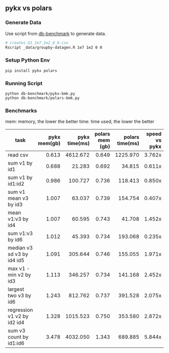 ## pykx vs polars

### Generate Data

Use script from [db-benchmark](https://github.com/duckdblabs/db-benchmark) to generate data.

```bash
# creates G1_1e7_1e2_0_0.csv
Rscript _data/groupby-datagen.R 1e7 1e2 0 0
```

### Setup Python Env

```
pip install pykx polars
```

### Running Script

```
python db-benchmark/pykx-bmk.py
python db-benchmark/polars-bmk.py
```

### Benchmarks

mem: memory, the lower the better
time: time used, the lower the better

| task                        | pykx mem(gb) | pykx time(ms) | polars mem (gb) | polars time(ms) | speed vs pykx |
| --------------------------- | -----------: | ------------: | --------------: | --------------: | ------------: |
| read csv                    |        0.613 |      4612.672 |           0.649 |        1225.970 |        3.762x |
| sum v1 by id1               |        0.688 |        21.283 |           0.692 |          34.815 |        0.611x |
| sum v1 by id1:id2           |        0.986 |       100.727 |           0.736 |         118.413 |        0.850x |
| sum v1 mean v3 by id3       |        1.007 |        63.037 |           0.739 |         154.754 |        0.407x |
| mean v1:v3 by id4           |        1.007 |        60.595 |           0.743 |          41.708 |        1.452x |
| sum v1:v3 by id6            |        1.012 |        45.393 |           0.734 |         193.068 |        0.235x |
| median v3 sd v3 by id4 id5  |        1.091 |       305.644 |           0.746 |         155.055 |        1.971x |
| max v1 - min v2 by id3      |        1.113 |       346.257 |           0.734 |         141.168 |        2.452x |
| largest two v3 by id6       |        1.243 |       812.762 |           0.737 |         391.528 |        2.075x |
| regression v1 v2 by id2 id4 |        1.328 |      1015.523 |           0.750 |         353.580 |        2.872x |
| sum v3 count by id1:id6     |        3.478 |      4032.050 |           1.343 |         689.885 |        5.844x |
